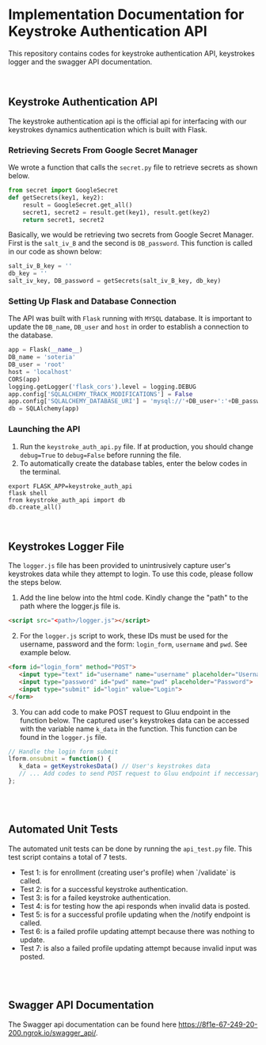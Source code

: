 # Implementation Documentation for Keystroke Authentication API
This repository contains codes for keystroke authentication API, keystrokes logger and the swagger API documentation.

<br>
<h2><strong> Keystroke Authentication API</strong></h2>
The keystroke authentication api is the official api for interfacing with our keystrokes dynamics authentication which is built with Flask.
<h3><Strong>Retrieving Secrets From Google Secret Manager</strong></h3>

We wrote a function that calls the `secret.py` file to retrieve secrets as shown below.
<!-- Secrets are retrieved from the Google Secret Manager using the secret.py file through our function below. -->

```python
from secret import GoogleSecret
def getSecrets(key1, key2):
    result = GoogleSecret.get_all()
    secret1, secret2 = result.get(key1), result.get(key2)
    return secret1, secret2
```

Basically, we would be retrieving two secrets from Google Secret Manager. First is the `salt_iv_B` and the second is `DB_password`. This function is called in our code as shown below:

```python
salt_iv_B_key = ''
db_key = ''
salt_iv_key, DB_password = getSecrets(salt_iv_B_key, db_key)
```

<h3><Strong>Setting Up Flask and Database Connection</strong></h3>

The API was built with `Flask` running with `MYSQL` database. It is important to update the `DB_name`, `DB_user` and `host` in order to establish a connection to the database.

```python
app = Flask(__name__)
DB_name = 'soteria'
DB_user = 'root'
host = 'localhost'
CORS(app)
logging.getLogger('flask_cors').level = logging.DEBUG
app.config['SQLALCHEMY_TRACK_MODIFICATIONS'] = False
app.config['SQLALCHEMY_DATABASE_URI'] = 'mysql://'+DB_user+':'+DB_password+'@'+host+'/'+DB_name
db = SQLAlchemy(app)
```

<h3><Strong>Launching the API</strong></h3>

1. Run the `keystroke_auth_api.py` file. If at production, you should change `debug=True` to `debug=False` before running the file.
2. To automatically create the database tables, enter the below codes in the terminal.
```
export FLASK_APP=keystroke_auth_api
flask shell
from keystroke_auth_api import db
db.create_all()
```

<br>
<h2><strong> Keystrokes Logger File</strong></h2>

The `logger.js` file has been provided to unintrusively capture user's keystrokes data while they attempt to login. To use this code, please follow the steps below.

1. Add the line below into the html code. Kindly change the "path" to the path where the logger.js file is.

```html
<script src="<path>/logger.js"></script>
```

2. For the `logger.js` script to work, these IDs must be used for the username, password and the form: `login_form`, `username` and `pwd`. See example below.

 ```html
<form id="login_form" method="POST">
    <input type="text" id="username" name="username" placeholder="Username">
    <input type="password" id="pwd" name="pwd" placeholder="Password">
    <input type="submit" id="login" value="Login">
</form>
 ```

 3. You can add code to make POST request to Gluu endpoint in the function below. The captured user's keystrokes data can be accessed with the variable name `k_data` in the function. This function can be found in the `logger.js` file. 

 ```javascript
 // Handle the login form submit
lform.onsubmit = function() {
    k_data = getKeystrokesData() // User's keystrokes data
    // ... Add codes to send POST request to Gluu endpoint if neccessary
};
```
<br>

<br>
<h2><strong> Automated Unit Tests</strong></h2>

The automated unit tests can be done by running the `api_test.py` file. This test script contains a total of 7 tests. 

<UL>
<LI>Test 1: is for enrollment (creating user's profile) when `/validate` is called.</LI>
<LI>Test 2: is for a successful keystroke authentication.</LI>
<LI>Test 3: is for a failed keystroke authentication.</LI>
<LI>Test 4: is for testing how the api responds when invalid data is posted.</LI>
<LI>Test 5: is for a successful profile updating when the /notify endpoint is called.</LI>
<LI>Test 6: is a failed profile updating attempt because there was nothing to update.</LI>
<LI>Test 7: is also a failed profile updating attempt because invalid input was posted.</LI>
</UL>

<br><br>
<h2><strong> Swagger API Documentation</strong></h2>

The Swagger api documentation can be found here https://8f1e-67-249-20-200.ngrok.io/swagger_api/.


